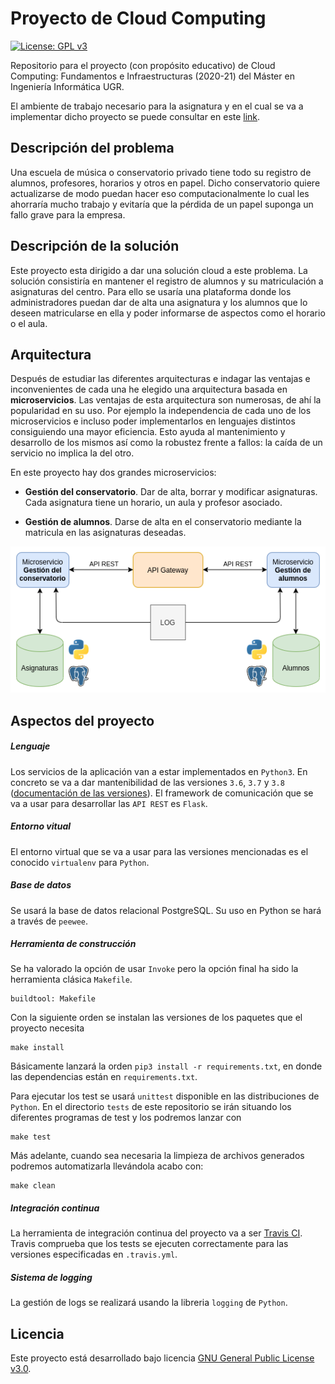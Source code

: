 # Proyecto de Cloud Computing

[![License: GPL v3](https://img.shields.io/badge/License-GPL%20v3-blue.svg)](https://www.gnu.org/licenses/gpl-3.0)

Repositorio para el proyecto (con propósito educativo) de Cloud Computing: Fundamentos e Infraestructuras (2020-21) del Máster en Ingeniería Informática UGR.

El ambiente de trabajo necesario para la asignatura y en el cual se va a implementar dicho proyecto se puede consultar en este [link](https://github.com/Carlossamu7/CC1-Proyecto/blob/master/docs/set-up.md).

## Descripción del problema

Una escuela de música o conservatorio privado tiene todo su registro de alumnos, profesores, horarios y otros en papel. Dicho conservatorio quiere actualizarse de modo puedan hacer eso computacionalmente lo cual les ahorraría mucho trabajo y evitaría que la pérdida de un papel suponga un fallo grave para la empresa.

## Descripción de la solución

Este proyecto esta dirigido a dar una solución cloud a este problema. La solución consistiría en mantener el registro de alumnos y su matriculación a asignaturas del centro. Para ello se usaría una plataforma donde los administradores puedan dar de alta una asignatura y los alumnos que lo deseen matricularse en ella y poder informarse de aspectos como el horario o el aula.

## Arquitectura

Después de estudiar las diferentes arquitecturas e indagar las ventajas e inconvenientes de cada una he elegido una arquitectura basada en **microservicios**.
Las ventajas de esta arquitectura son numerosas, de ahí la popularidad en su uso. Por ejemplo la independencia de cada uno de los microservicios e incluso poder implementarlos en lenguajes distintos consiguiendo una mayor eficiencia. Esto ayuda al mantenimiento y desarrollo de los mismos así como la robustez frente a fallos: la caída de un servicio no implica la del otro.

En este proyecto hay dos grandes microservicios:

- **Gestión del conservatorio**. Dar de alta, borrar y modificar asignaturas. Cada asignatura tiene un horario, un aula y profesor asociado.

- **Gestión de alumnos**. Darse de alta en el conservatorio mediante la matricula en las asignaturas deseadas.

![](./docs/images/sem_02_03/CC-Arch.png)

## Aspectos del proyecto

##### Lenguaje

Los servicios de la aplicación van a estar implementados en `Python3`. En concreto se va a dar mantenibilidad de las versiones `3.6`, `3.7` y `3.8` ([documentación de las versiones](https://www.python.org/doc/versions/)). El framework de comunicación que se va a usar para desarrollar las `API REST` es `Flask`.

##### Entorno vitual

El entorno virtual que se va a usar para las versiones mencionadas es el conocido `virtualenv` para `Python`.

##### Base de datos

Se usará la base de datos relacional PostgreSQL. Su uso en Python se hará a través de `peewee`.

##### Herramienta de construcción

Se ha valorado la opción de usar `Invoke` pero la opción final ha sido la herramienta clásica `Makefile`.

```
buildtool: Makefile
```

Con la siguiente orden se instalan las versiones de los paquetes que el proyecto necesita

```
make install
```

Básicamente lanzará la orden `pip3 install -r requirements.txt`, en donde las dependencias están en `requirements.txt`.

Para ejecutar los test se usará `unittest` disponible en las distribuciones de `Python`. En el directorio `tests` de este repositorio se irán situando los diferentes programas de test y los podremos lanzar con

```
make test
```

Más adelante, cuando sea necesaria la limpieza de archivos generados podremos automatizarla llevándola acabo con:

```
make clean
```

##### Integración continua

La herramienta de integración continua del proyecto va a ser [Travis CI](https://travis-ci.org/getting_started). Travis comprueba que los tests se ejecuten correctamente para las versiones especificadas en `.travis.yml`.

##### Sistema de logging

La gestión de logs se realizará usando la libreria `logging` de `Python`.

## Licencia

Este proyecto está desarrollado bajo licencia [GNU General Public License v3.0](https://es.wikipedia.org/wiki/GNU_General_Public_License).
